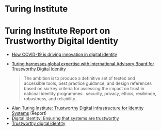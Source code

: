# Turing Institute

# Turing Institute Report on Trustworthy Digital Identity

- [How COVID-19 is driving innovation in digital identity](https://www.turing.ac.uk/blog/how-covid-19-driving-innovation-digital-identity)
* [Turing harnesses global expertise with International Advisory Board for Trustworthy Digital Identity](https://www.turing.ac.uk/news/turing-harnesses-global-expertise-international-advisory-board-trustworthy-digital-identity)
  > The ambition is to produce a definitive set of tested and accessible tools, best practice guidance, and design references based on six key criteria for assessing the impact on trust in national identity programmes:  security, privacy, ethics, resilience, robustness, and reliability.
- [Alan Turing Institute: Trustworthy Digital Infrastructure for Identity Systems](https://www.turing.ac.uk/sites/default/files/2020-12/alan_turing_digital_identities_2020.pdf) (Report)
- [Digital Identity: Ensuring that systems are trustworthy](https://www.turing.ac.uk/blog/digital-identity-ensuring-systems-are-trustworthy)
- [Trustworthy digital identity](https://www.turing.ac.uk/research/interest-groups/trustworthy-digital-identity)

